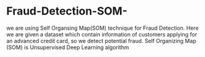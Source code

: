 # Fraud-Detection-SOM-

we are using Self Organsing Map(SOM) technique for Fraud Detection.
Here we are given a dataset which contain information of customers applying for an advanced credit card, 
so we detect potential fraud.
Self Organizing Map (SOM) is Unsupervised Deep Learning algorithm
